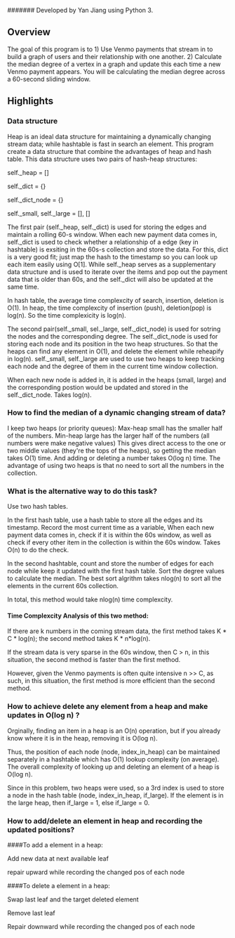 

####### Developed by Yan Jiang using Python 3.

## Overview
The goal of this program is to 1) Use Venmo payments that stream in to build a graph of users and their relationship with one another. 2) Calculate the median degree of a vertex in a graph and update this each time a new Venmo payment appears. You will be calculating the median degree across a 60-second sliding window.

## Highlights

### Data structure
Heap is an ideal data structure for maintaining a dynamically changing stream data; while hashtable is fast in search an element. This program create a data structure that combine the advantages of heap and hash table. This data structure uses two pairs of hash-heap structures:

self._heap = []

self._dict = {}

self._dict_node = {}

self._small, self._large = [], []

The first pair (self._heap, self._dict) is used for storing the edges and maintain a rolling 60-s window. When each new payment data comes in, self._dict is used to check whether a relationship of a edge  (key in hashtable) is exsiting in the 60s-s collection and store the data. For this, dict is a very good fit; just map the hash to the timestamp so you can look up each item easily using O[1]. While self._heap serves as a supplementary data structure and is used to iterate over the items and pop out the payment data that is older than 60s, and the self._dict will also be updated at the same time. 

In hash table, the average time complexcity of search, insertion, deletion is O(1). In heap, the time complexcity of insertion (push), deletion(pop) is log(n). So the time complexicity is log(n). 

The second pair(self._small, sel._large, self._dict_node) is used for sotring the nodes and the corresponding degree. The self._dict_node is used for storing each node and its position in the two heap structures. So that the heaps can find any element in O(1), and delete the element while reheapify in log(n).   self._small, self._large are used to use two heaps to keep tracking each node and the degree of them in the current time window collection. 

When each new node is added in, it is added in the heaps (small, large) and the corresponding postion would be updated and stored in the self._dict_node. Takes log(n).

 
### How to find the median of a dynamic changing stream of data?

I keep two heaps (or priority queues): Max-heap small has the smaller half of the numbers.
Min-heap large has the larger half of the numbers (all numbers were make negative values)
This gives direct access to the one or two middle values (they're the tops of the heaps), so getting the median takes O(1) time. And adding or deleting a number takes O(log n) time. The advantage of using two heaps is that no need to sort all the numbers in the collection.

### What is the alternative way to do this task? 
Use two hash tables. 

In the first hash table, use a hash table to store all the edges and its timestamp. Record the most current time as a variable, When each new payment data comes in, check if it is within the 60s window, as well as check if every other item in the collection is within the 60s window. Takes O(n) to do the check. 

In the second hashtable, count and store the number of edges for each node while keep it updated with the first hash table. Sort the degree values to calculate the median. The best sort algrithm takes nlog(n) to sort all the elements in the current 60s collection. 

In total, this method would take nlog(n) time complexcity. 

#### Time Complexcity Analysis of this two method: 
If there are k numbers in the coming stream data, the first method takes K * C * log(n); the second method takes K * n*log(n). 

If the stream data is very sparse in the 60s window, then C > n, in this situation, the second method is faster than the first method. 

However, given the Venmo payments is often quite intensive n >> C, as such, in this situation, the first method is more efficient than the second method. 



### How to achieve delete any element from a heap and make updates in O(log n) ?
Orginally, finding an item in a heap is an O(n) operation, but if you already know where it is in the heap, removing it is O(log n).

Thus, the position of each node (node, index_in_heap) can be maintained separately in a hashtable which has O(1) lookup complexity (on average). The overall complexity of looking up and deleting an element of a heap is O(log n).

Since in this problem, two heaps were used, so a 3rd index is used to store a node in the hash table (node, index_in_heap, if_large). If the element is in the large heap, then if_large = 1, else if_large = 0. 




### How to add/delete an element in heap and recording the updated positions?

####To add a element in a heap: 

Add new data at next available leaf

repair upward while recording the changed pos of each node


####To delete a element in a heap: 

Swap last leaf and the target deleted element  

Remove last leaf 

Repair downward while recording the changed pos of each node



